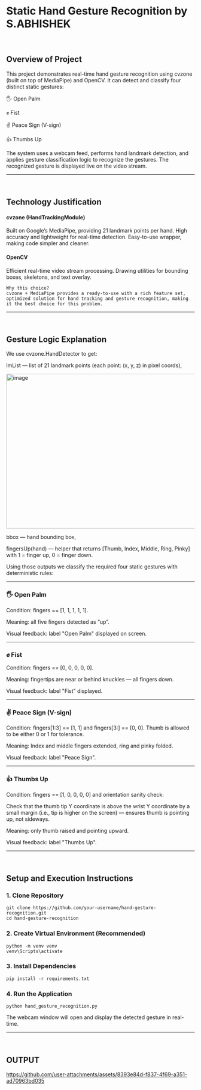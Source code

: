 # Static Hand Gesture Recognition by S.ABHISHEK

<br>

## Overview of Project

This project demonstrates real-time hand gesture recognition using cvzone (built on top of MediaPipe) and OpenCV.
It can detect and classify four distinct static gestures:

🖐 Open Palm

✊ Fist

✌ Peace Sign (V-sign)

👍 Thumbs Up

The system uses a webcam feed, performs hand landmark detection, and applies gesture classification logic to recognize the gestures. The recognized gesture is displayed live on the video stream.

<hr>
<br>

## Technology Justification

#### cvzone (HandTrackingModule)
Built on Google’s MediaPipe, providing 21 landmark points per hand.
High accuracy and lightweight for real-time detection.
Easy-to-use wrapper, making code simpler and cleaner.

#### OpenCV
Efficient real-time video stream processing.
Drawing utilities for bounding boxes, skeletons, and text overlay.

```
Why this choice?
cvzone + MediaPipe provides a ready-to-use with a rich feature set, optimized solution for hand tracking and gesture recognition, making it the best choice for this problem.
```

<hr>
<br>


## Gesture Logic Explanation
We use cvzone.HandDetector to get:

lmList — list of 21 landmark points (each point: (x, y, z) in pixel coords),

<img width="850" height="412" alt="image" src="https://github.com/user-attachments/assets/826c2391-7dc2-4ac8-85c6-4e8803a25949" />

bbox — hand bounding box,

fingersUp(hand) — helper that returns [Thumb, Index, Middle, Ring, Pinky] with 1 = finger up, 0 = finger down.

Using those outputs we classify the required four static gestures with deterministic rules:

<hr>

### 🖐 Open Palm

Condition: fingers == [1, 1, 1, 1, 1].

Meaning: all five fingers detected as “up”.

Visual feedback: label "Open Palm" displayed on screen.

<hr>

### ✊ Fist

Condition: fingers == [0, 0, 0, 0, 0].

Meaning: fingertips are near or behind knuckles — all fingers down.

Visual feedback: label "Fist" displayed.

<hr>

### ✌ Peace Sign (V-sign)

Condition: fingers[1:3] == [1, 1] and fingers[3:] == [0, 0]. Thumb is allowed to be either 0 or 1 for tolerance.

Meaning: Index and middle fingers extended, ring and pinky folded.

Visual feedback: label "Peace Sign".

<hr>

### 👍 Thumbs Up

Condition: fingers == [1, 0, 0, 0, 0] and orientation sanity check:

Check that the thumb tip Y coordinate is above the wrist Y coordinate by a small margin (i.e., tip is higher on the screen) — ensures thumb is pointing up, not sideways.

Meaning: only thumb raised and pointing upward.

Visual feedback: label "Thumbs Up".


<hr>

<br>

## Setup and Execution Instructions

### 1. Clone Repository
```
git clone https://github.com/your-username/hand-gesture-recognition.git
cd hand-gesture-recognition
```

### 2. Create Virtual Environment (Recommended)
```
python -m venv venv
venv\Scripts\activate      
```

### 3. Install Dependencies
```
pip install -r requirements.txt
```

### 4. Run the Application
```
python hand_gesture_recognition.py
```

The webcam window will open and display the detected gesture in real-time.

<hr>
<br>

## OUTPUT
https://github.com/user-attachments/assets/8393e84d-f837-4f69-a351-ad70963bd035



